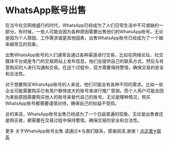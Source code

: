 # WhatsApp账号出售

在当今社交网络盛行的时代，WhatsApp已经成为了人们日常生活中不可或缺的一部分。有时候，一些人可能会因为各种原因需要出售他们的WhatsApp账号。无论是因为个人原因、工作需求或是其他因素，出售WhatsApp账号已经成为了一个越来越常见的现象。

出售WhatsApp账号的人们通常会通过各种渠道进行交易，比如在网络论坛、社交媒体平台或是专门的交易网站上发布信息。他们会提供自己的联系方式，然后与有意购买的人进行沟通和交易。在这个过程中，双方需要保持警惕，确保交易的安全和合法性。

对于想要购买WhatsApp账号的人来说，他们可能会有各种不同的需求。比如一些企业可能需要购买已有用户群体庞大的账号来进行推广营销，而个人用户可能会因为某些原因需要购买他人的账号来替代自己的账号。无论是哪种情况，购买WhatsApp账号都需要谨慎对待，确保自己的权益不受损。

总的来说，WhatsApp账号出售已经成为了一个日益普遍的现象。无论是出售者还是购买者，都需要在交易过程中保持警惕，确保交易的安全和合法性。

更多 关于WhatsApp账号出售 请通过✈与我们联系，感谢阅读,谢谢！[点这里✈联系](https://gg.k02.cc)
